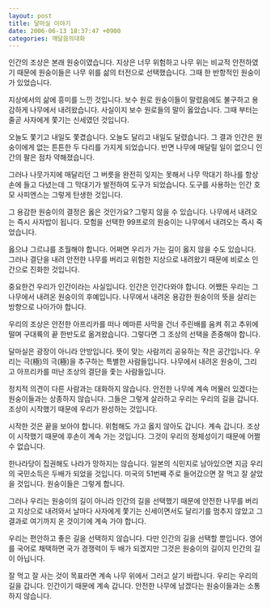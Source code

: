 ```yaml
---
layout: post
title: 달마실 이야기
date: 2006-06-13 18:37:47 +0900
categories: 깨달음의대화
---
```

인간의 조상은 본래 원숭이였습니다. 지상은 너무 위험하고 나무 위는 비교적 안전하였기 때문에 원숭이들은 나무 위를 삶의 터전으로 선택했습니다. 그때 한 반항적인 원숭이가 있었습니다. 
  

  
지상에서의 삶에 흥미를 느낀 것입니다. 보수 원로 원숭이들이 말렸음에도 불구하고 용감하게 나무에서 내려왔습니다. 사실이지 보수 원로들의 말이 옳았습니다. 그때 부터는 줄곧 사자에게 쫓기는 신세였던 것입니다. 
  

  
오늘도 쫓기고 내일도 쫓겼습니다. 오늘도 달리고 내일도 달렸습니다. 그 결과 인간은 원숭이에게 없는 튼튼한 두 다리를 가지게 되었습니다. 반면 나무에 매달릴 일이 없으니 인간의 팔은 점차 약해졌습니다. 
  

  
그러나 나뭇가지에 매달리던 그 버릇을 완전히 잊지는 못해서 나무 막대기 하나를 항상 손에 들고 다녔는데 그 막대기가 발전하여 도구가 되었습니다. 도구를 사용하는 인간 호모 사피엔스는 그렇게 탄생한 것입니다. 
  

  
그 용감한 원숭이의 결정은 옳은 것인가요? 그렇지 않을 수 있습니다. 나무에서 내려오는 즉시 사자밥이 됩니다. 모험을 선택한 99프로의 원숭이는 나무에서 내려오는 즉시 죽었습니다. 
  

  
옳으냐 그르냐를 초월해야 합니다. 어쩌면 우리가 가는 길이 옳지 않을 수도 있습니다. 그러나 결단을 내려 안전한 나무를 버리고 위험한 지상으로 내려왔기 때문에 비로소 인간으로 진화한 것입니다. 
  

  
중요한건 우리가 인간이라는 사실입니다. 인간은 인간다와야 합니다. 어쨌든 우리는 그 나무에서 내려온 원숭이의 후예입니다. 나무에서 내려온 용감한 원숭이의 뜻을 살리는 방향으로 나아가야 합니다. 
  

  
우리의 조상은 안전한 아프리카를 떠나 메마른 사막을 건너 주린배를 움켜 쥐고 추위에 떨며 구대륙의 끝 한반도로 옮겨왔습니다. 그렇다면 그 조상의 선택을 존중해야 합니다. 
  

  
달마실은 광장이 아니라 안방입니다. 뜻이 맞는 사람끼리 공유하는 작은 공간입니다. 우리는 극(極)의 극(極)을 추구하는 특별한 사람들입니다. 나무에서 내려온 원숭이, 그리고 아프리카를 떠난 조상의 결단을 좇는 사람들입니다. 
  

  
정치적 의견이 다른 사람과는 대화하지 않습니다. 안전한 나무에 계속 머물러 있겠다는 원숭이들과는 상종하지 않습니다. 그들은 그렇게 살라하고 우리는 우리의 길을 갑니다. 조상이 시작했기 때문에 우리가 완성하는 것입니다. 
  

  
시작한 것은 끝을 보아야 합니다. 위험해도 가고 옳지 않아도 갑니다. 계속 갑니다. 조상이 시작했기 때문에 후손이 계속 가는 것입니다. 그것이 우리의 정체성이기 때문에 어쩔 수 없습니다. 
  

  
한나라당이 집권해도 나라가 망하지는 않습니다. 일본의 식민지로 남아있으면 지금 우리의 국민소득은 두배가 되었을 것입니다. 미국의 51번째 주로 들어갔으면 잘 먹고 잘 살았을 것입니다. 원숭이들은 그렇게 합니다. 
  

  
그러나 우리는 원숭이의 길이 아니라 인간의 길을 선택했기 때문에 안전한 나무를 버리고 지상으로 내려와서 날마다 사자에게 쫓기는 신세이면서도 달리기를 멈추지 않았고 그 결과로 여기까지 온 것이기에 계속 가야 합니다. 
  

  
우리는 편안하고 좋은 길을 선택하지 않습니다. 다만 인간의 길을 선택할 뿐입니다. 영어를 국어로 채택하면 국가 경쟁력이 두 배가 되겠지만 그것은 원숭이의 길이지 인간의 길이 아닙니다. 
  

  
잘 먹고 잘 사는 것이 목표라면 계속 나무 위에서 그러고 살기 바랍니다. 우리는 우리의 길을 갑니다. 인간이기 때문에 계속 갑니다. 안전한 나무에 남겠다는 원숭이들과는 소통하지 않습니다.